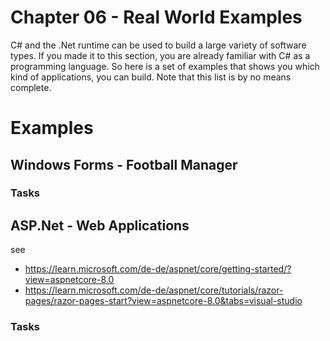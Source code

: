 # Chapter 06 - Real World Examples
C# and the .Net runtime can be used to build a large variety of software types. If you made it to this section, you are already familiar with C# as a programming language. So here is a set of examples that shows you which kind of applications, you can build. Note that this list is by no means complete. 

# Examples

## Windows Forms - Football Manager
### Tasks

## ASP.Net - Web Applications

see
* https://learn.microsoft.com/de-de/aspnet/core/getting-started/?view=aspnetcore-8.0
* https://learn.microsoft.com/de-de/aspnet/core/tutorials/razor-pages/razor-pages-start?view=aspnetcore-8.0&tabs=visual-studio


### Tasks

